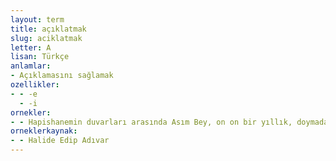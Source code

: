 ```yaml
---
layout: term
title: açıklatmak
slug: aciklatmak
letter: A
lisan: Türkçe
anlamlar:
- Açıklamasını sağlamak
ozellikler:
- - -e
  - -i
ornekler:
- - Hapishanemin duvarları arasında Asım Bey, on on bir yıllık, doymadan kalbimde toplanan istekleri birdenbire kalbimi parçalayacak, bütün varlığımı dağıtacak bir güçle açıklattı.
orneklerkaynak:
- - Halide Edip Adıvar
---
```

